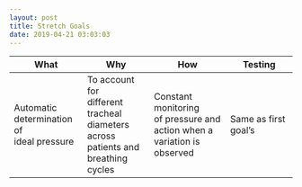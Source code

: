 ```yaml
---
layout: post
title: Stretch Goals
date: 2019-04-21 03:03:03
---
```


| What | Why | How | Testing |
|-------|--------|---------|---------|
| Automatic<br/>determination of<br/>ideal pressure | To account for<br/>different tracheal<br/>diameters across<br/>patients and<br/>breathing cycles | Constant monitoring<br/>of pressure and<br/>action when a<br/>variation is observed | Same as first goal’s |
